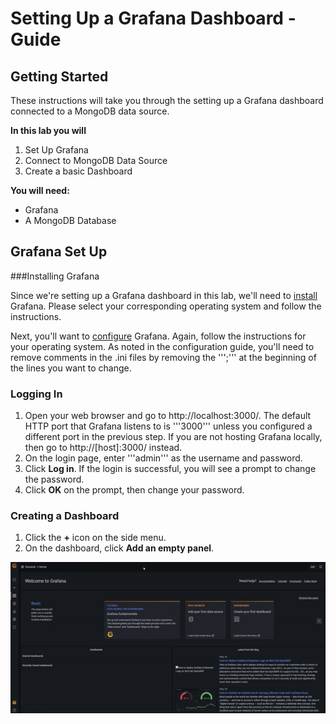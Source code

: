 # Setting Up a Grafana Dashboard - Guide

## Getting Started

These instructions will take you through the setting up a Grafana dashboard connected to a MongoDB data source.

__In this lab you will__
1. Set Up Grafana
2. Connect to MongoDB Data Source
3. Create a basic Dashboard

__You will need:__
* Grafana
* A MongoDB Database

## Grafana Set Up

###Installing Grafana

Since we're setting up a Grafana dashboard in this lab, we'll need to [install](https://grafana.com/docs/grafana/latest/installation/) Grafana. Please select your corresponding operating system and follow the instructions.

Next, you'll want to [configure](https://grafana.com/docs/grafana/latest/administration/configuration/) Grafana. Again, follow the instructions for your operating system. As noted in the configuration guide, you'll need to remove comments in the .ini files by removing the ''';''' at the beginning of the lines you want to change.

### Logging In

1. Open your web browser and go to http://localhost:3000/. The default HTTP port that Grafana listens to is '''3000''' unless you configured a different port in the previous step. If you are not hosting Grafana locally, then go to http://[host]:3000/ instead.
2. On the login page, enter '''admin''' as the username and password.
3. Click **Log in**. If the login is successful, you will see a prompt to change the password.
4. Click **OK** on the prompt, then change your password.

### Creating a Dashboard

1. Click the **+** icon on the side menu.
2. On the dashboard, click **Add an empty panel**.

![alt text](images/make-grafana-dashboard.gif "Make Grafana Dashboard")